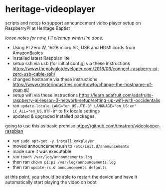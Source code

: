 # heritage-videoplayer
scripts and notes to support announcement video player setup on RaspberryPI at Heritage Baptist 

_loose notes for now, I'll cleanup when I'm done._

- Using PI Zero W, 16GB micro SD, USB and HDMI cords from AmazonBasics
- installed latest Raspbian lite
- setup ssh via usb (for initial config) via these instructions https://www.thepolyglotdeveloper.com/2016/06/connect-raspberry-pi-zero-usb-cable-ssh/
- changed hostname via these instructions https://www.dexterindustries.com/howto/change-the-hostname-of-your-pi/
- setup wifi via these instructions https://learn.adafruit.com/adafruits-raspberry-pi-lesson-3-network-setup/setting-up-wifi-with-occidentalis
- ran `update-locale LANG="en_US.UTF-8" LANGUAGE="en_US:en" LC_ALL="en_US.UTF-8"` to fix locale settings
- updated & upgraded installed packages

going to use this as basic premise https://github.com/timatron/videolooper-raspbian

- ran `sudo apt-get -y install omxplayer`
- moved announcements.sh to `/etc/init.d/announcements`
- made sure it was executable
- ran `touch /var/log/announcements.log`
- then ran `chown pi:pi /var/log/announcements.log`
- then ran `update-rc.d announcements defaults`

at this point, you should be able to restart the device and have it automatically start playing the video on boot
